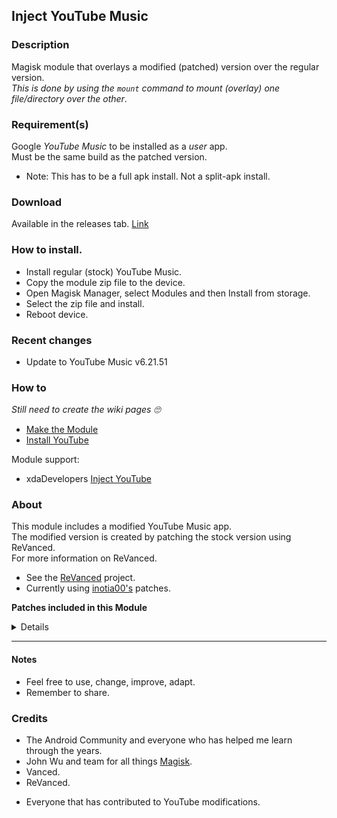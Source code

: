 ## Inject YouTube Music

### Description
Magisk module that overlays a modified (patched) version over the regular version.<br>
_This is done by using the `mount` command to mount (overlay) one file/directory over the other_.<br>

### Requirement(s)
Google _YouTube Music_ to be installed as a _user_ app.<br>
Must be the same build as the patched version.
- Note: This has to be a full apk install. Not a split-apk install.


### Download
Available in the releases tab. [Link](https://github.com/mModule/iYTm/releases)

### How to install.
- Install regular (stock) YouTube Music.
- Copy the module zip file to the device.
- Open Magisk Manager, select Modules and then Install from storage.
- Select the zip file and install.
- Reboot device.<br>

### Recent changes
- Update to YouTube Music v6.21.51
<!-- - Switch to [inotia00's](https://github.com/inotia00/revanced-patches) patches.<br> -->

### How to
_Still need to create the wiki pages :roll_eyes:_
- [Make the Module](https://github.com/mModule/iYTm/wiki/MakeModule)
- [Install YouTube](https://github.com/mModule/iYTm/wiki/YouTube)

Module support:<br>
- xdaDevelopers [Inject YouTube](https://forum.xda-developers.com/t/module-inject-youtube.4512121)

### About
This module includes a modified YouTube Music app.<br>
The modified version is created by patching the stock version using ReVanced. <br>
For more information on ReVanced.<br>
- See the [ReVanced](https://github.com/revanced) project.
- Currently using [inotia00's](https://github.com/inotia00/revanced-patches) patches.<br>

<b>Patches included in this Module</b>
<details>

| Patch | Description |
|:--------:|:--------------:|
| `background-play` | Enables playing music in the background. |
| `bitrate-default-value` | Set the audio quality to "Always High" when you first install the app. |
| `certificate-spoof` | Spoofs the YouTube Music certificate for Android Auto. |
| `disable-auto-captions` | Disables forced auto captions. |
| `enable-black-navigation-bar` | Sets the navigation bar color to black. |
| `enable-color-match-player` | Matches the color of the mini player and the fullscreen player. |
| `enable-compact-dialog` | Enable compact dialog on phone. |
| `enable-force-minimized-player` | Keep player permanently minimized even if another track is played. |
| `enable-landscape-mode` | Enables entry into landscape mode by screen rotation on the phone. |
| `enable-minimized-playback` | Enables minimized playback on Kids music. |
| `enable-opus-codec` | Enable opus codec when playing audio. |
| `exclusive-audio-playback` | Enables the option to play music without video. |
| `hide-button-shelf` | Hides the button shelf from homepage and explorer. |
| `hide-carousel-shelf` | Hides the carousel shelf from homepage and explorer. |
| `hide-cast-button` | Hides the cast button. |
| `hide-category-bar` | Hides the music category bar at the top of the homepage. |
| `hide-get-premium` | Hides "Get Premium" label from the account menu or settings. |
| `hide-music-ads` | Hides ads before playing a music. |
| `hide-navigation-bar-component` | Hides navigation bar components. |
| `hide-new-playlist-button` | Hides the "New playlist" button in the library. |
| `hide-playlist-card` | Hides the playlist card from homepage. |
| `hide-taste-builder` | Hides the "Tell us which artists you like" card from homepage. |
| `remember-video-quality` | Save the video quality value whenever you change the video quality. |
| `settings` | Adds settings for ReVanced to YouTube Music. |
</details>

---

#### Notes
- Feel free to use, change, improve, adapt.
- Remember to share.

### Credits
- The Android Community and everyone who has helped me learn through the years.
- John Wu and team for all things [Magisk](https://github.com/topjohnwu/Magisk).
- Vanced.
- ReVanced.
<!-- - [inotia00](https://github.com/inotia00/revanced-patches) for patches. -->
- Everyone that has contributed to YouTube modifications.<br>
